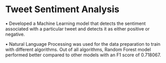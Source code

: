 # Tweet Sentiment Analysis

•	Developed a Machine Learning model that detects the sentiment associated with a particular tweet and detects it as either positive or negative.

•	Natural Language Processing was used for the data preparation to train with different algorithms. Out of all algorithms, Random Forest model performed better compared to other models with an F1 score of 0.718067.

